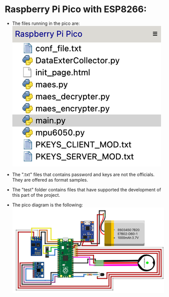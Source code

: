 # Raspberry Pi Pico with ESP8266:
- The files running in the pico are:
![](/Documentation/Images/Screenshot_files_rasp_pico.png)
- The ".txt" files that contains password and keys are not the officials. They are offered as format samples.

- The "test" folder contains files that have supported the development of this part of the project.

- The pico diagram is the following:
![](/Documentation/Images/Diagram_pico.png)